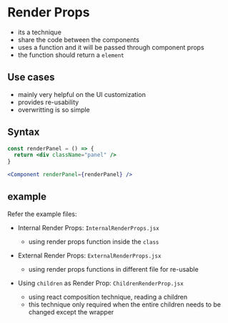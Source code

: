 # Render Props

- its a technique
- share the code between the components
- uses a function and it will be passed through component props
- the function should return a `element`

## Use cases

- mainly very helpful on the UI customization
- provides re-usability
- overwritting is so simple

## Syntax

```jsx
const renderPanel = () => {
  return <div className="panel" />
}
```

```jsx
<Component renderPanel={renderPanel} />
```

## example

Refer the example files:

- Internal Render Props: `InternalRenderProps.jsx`

  - using render props function inside the `class`

- External Render Props: `ExternalRenderProps.jsx`

  - using render props functions in different file for re-usable

- Using `children` as Render Prop: `ChildrenRenderProp.jsx`

  - using react composition technique, reading a children
  - this technique only required when the entire children needs to be changed except the wrapper
